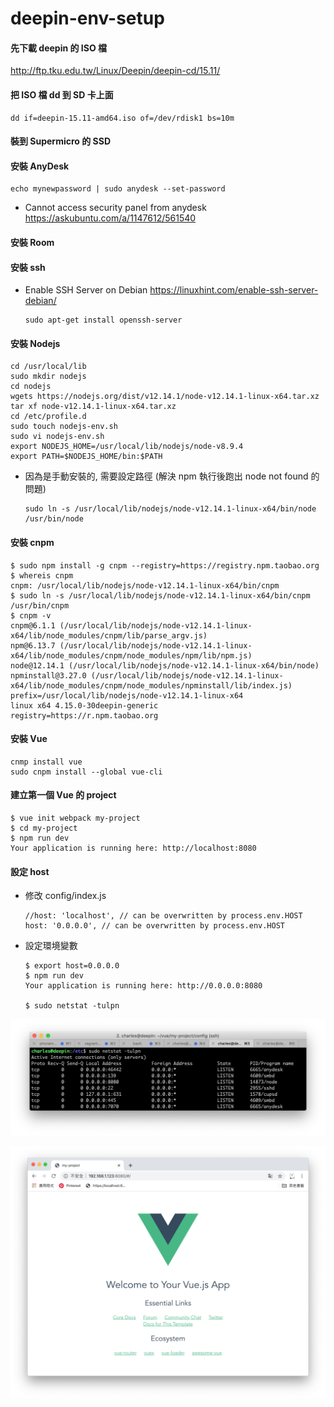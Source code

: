# deepin-env-setup

#### 先下載 deepin 的 ISO 檔

http://ftp.tku.edu.tw/Linux/Deepin/deepin-cd/15.11/

#### 把 ISO 檔 dd 到 SD 卡上面

    dd if=deepin-15.11-amd64.iso of=/dev/rdisk1 bs=10m

#### 裝到 Supermicro 的 SSD 
#### 安裝 AnyDesk

    echo mynewpassword | sudo anydesk --set-password
    
- Cannot access security panel from anydesk https://askubuntu.com/a/1147612/561540    

#### 安裝 Room
#### 安裝 ssh

- Enable SSH Server on Debian https://linuxhint.com/enable-ssh-server-debian/

      sudo apt-get install openssh-server

#### 安裝 Nodejs

    cd /usr/local/lib
    sudo mkdir nodejs
    cd nodejs
    wgets https://nodejs.org/dist/v12.14.1/node-v12.14.1-linux-x64.tar.xz
    tar xf node-v12.14.1-linux-x64.tar.xz
    cd /etc/profile.d
    sudo touch nodejs-env.sh
    sudo vi nodejs-env.sh
    export NODEJS_HOME=/usr/local/lib/nodejs/node-v8.9.4
    export PATH=$NODEJS_HOME/bin:$PATH
    
- 因為是手動安裝的, 需要設定路徑 (解決 npm 執行後跑出 node not found 的問題)

      sudo ln -s /usr/local/lib/nodejs/node-v12.14.1-linux-x64/bin/node /usr/bin/node
      
#### 安裝 cnpm

    $ sudo npm install -g cnpm --registry=https://registry.npm.taobao.org
    $ whereis cnpm
    cnpm: /usr/local/lib/nodejs/node-v12.14.1-linux-x64/bin/cnpm
    $ sudo ln -s /usr/local/lib/nodejs/node-v12.14.1-linux-x64/bin/cnpm /usr/bin/cnpm
    $ cnpm -v
    cnpm@6.1.1 (/usr/local/lib/nodejs/node-v12.14.1-linux-x64/lib/node_modules/cnpm/lib/parse_argv.js)
    npm@6.13.7 (/usr/local/lib/nodejs/node-v12.14.1-linux-x64/lib/node_modules/cnpm/node_modules/npm/lib/npm.js)
    node@12.14.1 (/usr/local/lib/nodejs/node-v12.14.1-linux-x64/bin/node)
    npminstall@3.27.0 (/usr/local/lib/nodejs/node-v12.14.1-linux-x64/lib/node_modules/cnpm/node_modules/npminstall/lib/index.js)
    prefix=/usr/local/lib/nodejs/node-v12.14.1-linux-x64
    linux x64 4.15.0-30deepin-generic
    registry=https://r.npm.taobao.org
    
#### 安裝 Vue

    cnmp install vue
    sudo cnpm install --global vue-cli
    
#### 建立第一個 Vue 的 project

    $ vue init webpack my-project
    $ cd my-project
    $ npm run dev
    Your application is running here: http://localhost:8080
    
#### 設定 host 
    
- 修改 config/index.js

      //host: 'localhost', // can be overwritten by process.env.HOST
      host: '0.0.0.0', // can be overwritten by process.env.HOST
      
- 設定環境變數

      $ export host=0.0.0.0
      $ npm run dev
      Your application is running here: http://0.0.0.0:8080
      
      $ sudo netstat -tulpn
      
 ![](https://github.com/Charles-Hsu/deepin-env-setup/blob/master/netstat-tulpn.png)
 
 ![](https://github.com/Charles-Hsu/deepin-env-setup/blob/master/vue.png)
    
   
